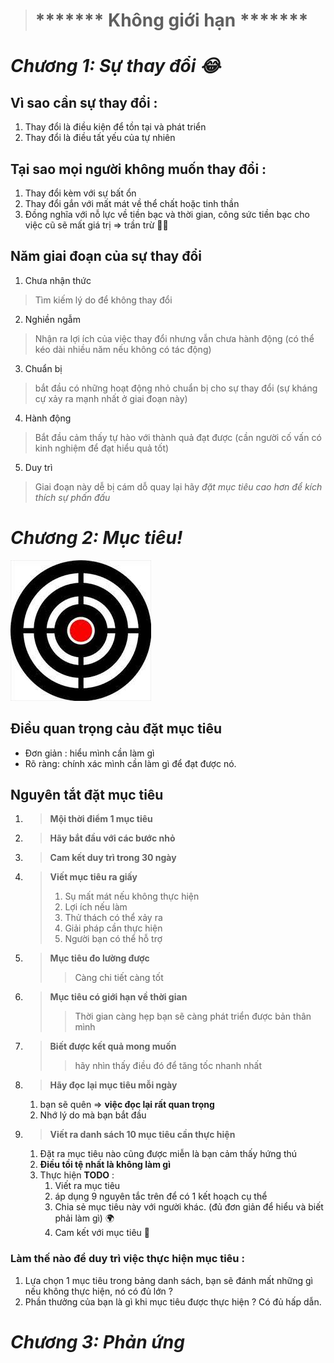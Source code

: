 ># ******* Không giới hạn *******
# *Chương 1: Sự thay đổi 😂*
## Vì sao cần sự thay đổi :
1. Thay đổi là điều kiện để tồn tại và phát triển
2. Thay đổi là điều tất yếu của tự nhiên
## Tại sao mọi người không muốn thay đổi :
1. Thay đổi kèm với sự bất ổn
2. Thay đổi gắn với mất mát về thể chất hoặc tinh thần
3. Đồng nghĩa với nỗ lực về tiền bạc và thời gian, công sức tiền bạc cho việc cũ sẽ mất giá trị => trần trừ 🤦‍♂️
## Năm giai đoạn của sự thay đổi
1. Chưa nhận thức
> Tìm kiếm lý do để không thay đổi
2. Nghiền ngẫm
> Nhận ra lợi ích của việc thay đổi nhưng vẫn chưa hành động (có thể kéo dài nhiều năm nếu không có tác động)
3. Chuẩn bị
> bắt đầu có những hoạt động nhỏ chuẩn bị cho sự thay đổi (sự kháng cự xảy ra mạnh nhất ở giai đoạn này)
4. Hành động
> Bắt đầu cảm thấy tự hào với thành quả đạt được (cần người cố vấn có kinh nghiệm để đạt hiểu quả tốt)
5. Duy trì
> Giai đoạn này dễ bị cám dỗ quay lại hãy *đặt mục tiêu cao hơn để kích thích sự phấn đấu*
# *Chương 2: Mục tiêu!*
![Mục tiêu cuộc sống](target.png)
## Điều quan trọng cảu đặt mục tiêu
- Đơn giản : hiểu mình cần làm gì
- Rõ ràng: chính xác mình cần làm gì để đạt được nó.
## Nguyên tắt đặt mục tiêu
1. >**Mội thời điểm 1 mục tiêu**
2. >**Hãy bắt đầu với các bước nhỏ**
3. >**Cam kết duy trì trong 30 ngày**
4. >**Viết mục tiêu ra giấy**
   > 1. Sụ mất mát nếu không thực hiện
   > 2. Lợi ích nếu làm
   > 3. Thử thách có thể xảy ra
   > 4. Giải pháp cần thực hiện
   > 5. Người bạn có thể hỗ trợ
5. >**Mục tiêu đo lường được**
   > > Càng chi tiết càng tốt
6. >**Mục tiêu có giới hạn về thời gian**
   > > Thời gian càng hẹp bạn sẽ càng phát triển được bản thân mình
7. >**Biết được kết quả mong muốn**
   > > hãy nhìn thấy điều đó để tăng tốc nhanh nhất
8. >**Hãy đọc lại mục tiêu mỗi ngày**
   1. bạn sẽ quên => **việc đọc lại rất quan trọng**
   2. Nhớ lý do mà bạn bắt đầu
9. >**Viết ra danh sách 10 mục tiêu cần thực hiện**
   1. Đặt ra mục tiêu nào cũng được miễn là bạn cảm thấy hứng thú
   2. **Điều tồi tệ nhất là không làm gì**
   3. Thực hiện **TODO** :
      1. Viết ra mục tiêu
      2. áp dụng 9 nguyên tắc trên để có 1 kết hoạch cụ thể
      3. Chia sẻ mục tiêu này với người khác. (đủ đơn giản để hiểu và biết phải làm gì) 🌍
      4. Cam kết với mục tiêu 🦾

### Làm thế nào để duy trì việc thực hiện mục tiêu :
1. Lựa chọn 1 mục tiêu trong bảng danh sách, bạn sẽ đánh mất những gì nếu không thực hiện, nó có đủ lớn ?
2. Phần thưởng của bạn là gì khi mục tiêu được thực hiện ? Có đủ hấp dẫn.
# *Chương 3: Phản ứng*

      